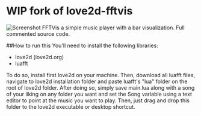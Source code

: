# WIP fork of love2d-fftvis
![Screenshot](screenshots/1.png)
FFTVis a simple music player with a bar visualization. Full commented source code.

##How to run this
You'll need to install the following libraries:
- love2d (love2d.org)
- luafft

To do so, install first love2d on your machine. Then, download all luafft files, navigate to love2d installation folder and paste
luafft's "lua" folder on the root of love2d folder.
After doing so, simply save main.lua along with a song of your liking on any folder you want and set the Song variable using a
text editor to point at the music you want to play.
Then, just drag and drop this folder to the love2d executable or desktop shortcut.
